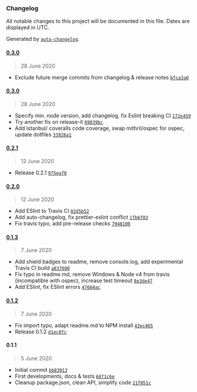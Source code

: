 ### Changelog

All notable changes to this project will be documented in this file. Dates are displayed in UTC.

Generated by [`auto-changelog`](https://github.com/CookPete/auto-changelog).

#### [0.3.0](https://github.com/webketje/metalsmith-taxonomy/compare/0.3.0...0.3.0)

> 28 June 2020

- Exclude future merge commits from changelog & release notes [`bfca3a0`](https://github.com/webketje/metalsmith-taxonomy/commit/bfca3a02807b7e12c3121403198f0cbf2582aaf0)

#### [0.3.0](https://github.com/webketje/metalsmith-taxonomy/compare/0.2.1...0.3.0)

> 28 June 2020

- Specify min. node version, add changelog, fix Eslint breaking CI [`172e459`](https://github.com/webketje/metalsmith-taxonomy/commit/172e459f6d01d75db5f008dbaa5c82400ba2f75e)
- Try another fix on release-it [`89839bc`](https://github.com/webketje/metalsmith-taxonomy/commit/89839bc3efaf79b67561048bce757c8e8408661b)
- Add Istanbul/ coveralls code coverage, swap mithril/ospec for ospec, update dotfiles [`33926a1`](https://github.com/webketje/metalsmith-taxonomy/commit/33926a1e11d66adf8a86d3b44023c7b1d039a388)

#### [0.2.1](https://github.com/webketje/metalsmith-taxonomy/compare/0.2.0...0.2.1)

> 12 June 2020

- Release 0.2.1 [`975ea70`](https://github.com/webketje/metalsmith-taxonomy/commit/975ea701aff532db837c274e1fdfc7d9a022bb19)

#### [0.2.0](https://github.com/webketje/metalsmith-taxonomy/compare/0.1.3...0.2.0)

> 12 June 2020

- Add ESlint to Travis CI [`02d5b52`](https://github.com/webketje/metalsmith-taxonomy/commit/02d5b5264465f4bac7f09752527814b1e5993ec4)
- Add auto-changelog, fix prettier-eslint conflict [`1fb6f03`](https://github.com/webketje/metalsmith-taxonomy/commit/1fb6f0386cd8a8e50900b4632d1751977f175404)
- Fix travis typo, add pre-release checks [`7948100`](https://github.com/webketje/metalsmith-taxonomy/commit/79481003cd585d6b334afc8f1706327ce495bf71)

#### [0.1.3](https://github.com/webketje/metalsmith-taxonomy/compare/0.1.2...0.1.3)

> 7 June 2020

- Add shield badges to readme, remove console.log, add experimental Travis CI build [`a837600`](https://github.com/webketje/metalsmith-taxonomy/commit/a83760051e3bd26b1fa76ce3d236cf9e9bee650c)
- Fix typo in readme.md, remove Windows & Node v4 from travis (incompatible with ospec), increase test timeout [`8e3de47`](https://github.com/webketje/metalsmith-taxonomy/commit/8e3de472843a3b248e3713dafe6d3fafce00209d)
- Add ESlint, fix ESlint errors [`47684ac`](https://github.com/webketje/metalsmith-taxonomy/commit/47684ac6bc2536c9c40a0eff5683828604d507ee)

#### [0.1.2](https://github.com/webketje/metalsmith-taxonomy/compare/0.1.1...0.1.2)

> 7 June 2020

- Fix import typo, adapt readme.md to NPM install [`43ec465`](https://github.com/webketje/metalsmith-taxonomy/commit/43ec465d319b20baecb263ec5e94bbaaa39a8584)
- Release 0.1.2 [`d1ec8fc`](https://github.com/webketje/metalsmith-taxonomy/commit/d1ec8fcadcdbb4030903d8c222f2c30ac14c4460)

#### 0.1.1

> 5 June 2020

- Initial commit [`bb83913`](https://github.com/webketje/metalsmith-taxonomy/commit/bb8391389e48d0311d98d0de065c2dd2fed9e112)
- First developments, docs & tests [`6871c6e`](https://github.com/webketje/metalsmith-taxonomy/commit/6871c6e230ccd0fda92237a0a73b1b3456012c54)
- Cleanup package.json, clean API, simplify code [`21f051c`](https://github.com/webketje/metalsmith-taxonomy/commit/21f051c0e02a57480c21e764693550c6e82fc8a6)
